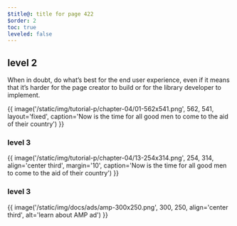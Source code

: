 ```yaml
---
$title@: title for page 422
$order: 2
toc: true
leveled: false
---
```


## level 2
When in doubt, do what’s best for the end user experience, even if it means that it’s harder for the page creator to build or for the library developer to implement.

{{ image('/static/img/tutorial-p/chapter-04/01-562x541.png', 562, 541, layout='fixed', caption='Now is the time for all good men to come to the aid of their country') }}

### level 3

{{ image('/static/img/tutorial-p/chapter-04/13-254x314.png', 254, 314, align='center third', margin='10', caption='Now is the time for all good men to come to the aid of their country') }}

### level 3

{{ image('/static/img/docs/ads/amp-300x250.png', 300, 250, align='center third', alt='learn about AMP ad') }}
